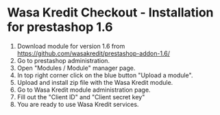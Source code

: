 # Wasa Kredit Checkout - Installation for prestashop 1.6

1. Download module for version 1.6 from https://github.com/wasakredit/prestashop-addon-1.6/
2. Go to prestashop administration.
3. Open "Modules / Module" manager page.
4. In top right corner click on the blue button "Upload a module".
5. Upload and install zip file with the Wasa Kredit module.
6. Go to Wasa Kredit module administration page.
7. Fill out the "Client ID" and "Client secret key"
8. You are ready to use Wasa Kredit services.
